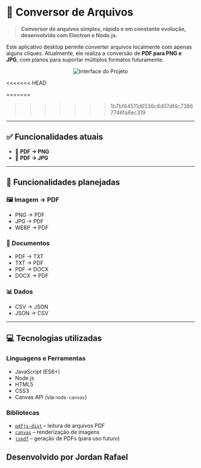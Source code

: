 # 🔄 Conversor de Arquivos

> **Conversor de arquivos simples, rápido e em constante evolução, desenvolvido com Electron e Node.js.**

Este aplicativo desktop permite converter arquivos localmente com apenas alguns cliques. Atualmente, ele realiza a conversão de **PDF para PNG e JPG**, com planos para suportar múltiplos formatos futuramente.

<p align="center">
  <img src="https://i.postimg.cc/13fvg00S/Captura-de-tela-2025-06-11-095002.png" alt="Interface do Projeto" />
</p>
<<<<<<< HEAD


=======
>>>>>>> 1b7bf64511d6536c8d07df4c73867746fa8ec319

---

## ✅ Funcionalidades atuais

- 📄 **PDF → PNG**  
- 📄 **PDF → JPG**

---

## 📌 Funcionalidades planejadas

### 🖼️ Imagem → PDF
- PNG → PDF  
- JPG → PDF  
- WEBP → PDF  

### 📄 Documentos
- PDF → TXT  
- TXT → PDF  
- PDF → DOCX  
- DOCX → PDF  

### 📊 Dados
- CSV → JSON  
- JSON → CSV  

---

## 💻 Tecnologias utilizadas

### Linguagens e Ferramentas

- JavaScript (ES6+)
- Node.js
- HTML5
- CSS3
- Canvas API (via `node-canvas`)

### Bibliotecas

- [`pdfjs-dist`](https://www.npmjs.com/package/pdfjs-dist) – leitura de arquivos PDF
- [`canvas`](https://www.npmjs.com/package/canvas) – renderização de imagens
- [`jspdf`](https://www.npmjs.com/package/jspdf) – geração de PDFs (para uso futuro)


## Desenvolvido por Jordan Rafael
